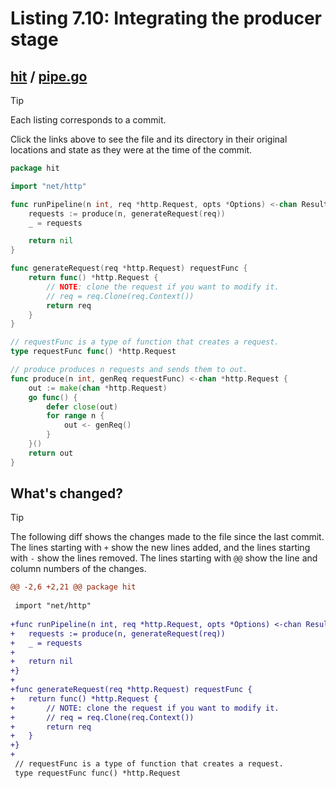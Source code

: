 # Listing 7.10: Integrating the producer stage

## [hit](https://github.com/inancgumus/gobyexample/blob/f80a95ea001ed03903b564a532e75b41738939ee/hit) / [pipe.go](https://github.com/inancgumus/gobyexample/blob/f80a95ea001ed03903b564a532e75b41738939ee/hit/pipe.go)

> [!TIP]
> Each listing corresponds to a commit.
>
> Click the links above to see the file and its directory in their original locations and state as they were at the time of the commit.

```go
package hit

import "net/http"

func runPipeline(n int, req *http.Request, opts *Options) <-chan Result {
	requests := produce(n, generateRequest(req))
	_ = requests

	return nil
}

func generateRequest(req *http.Request) requestFunc {
	return func() *http.Request {
		// NOTE: clone the request if you want to modify it.
		// req = req.Clone(req.Context())
		return req
	}
}

// requestFunc is a type of function that creates a request.
type requestFunc func() *http.Request

// produce produces n requests and sends them to out.
func produce(n int, genReq requestFunc) <-chan *http.Request {
	out := make(chan *http.Request)
	go func() {
		defer close(out)
		for range n {
			out <- genReq()
		}
	}()
	return out
}
```

## What's changed?

> [!TIP]
> The following diff shows the changes made to the file since the last commit.
> The lines starting with `+` show the new lines added, and the lines starting with `-` show the lines removed.
> The lines starting with `@@` show the line and column numbers of the changes.

```diff
@@ -2,6 +2,21 @@ package hit
 
 import "net/http"
 
+func runPipeline(n int, req *http.Request, opts *Options) <-chan Result {
+	requests := produce(n, generateRequest(req))
+	_ = requests
+
+	return nil
+}
+
+func generateRequest(req *http.Request) requestFunc {
+	return func() *http.Request {
+		// NOTE: clone the request if you want to modify it.
+		// req = req.Clone(req.Context())
+		return req
+	}
+}
+
 // requestFunc is a type of function that creates a request.
 type requestFunc func() *http.Request
 
```

